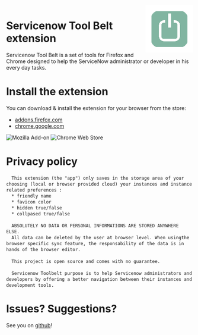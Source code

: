 <img src="assets/tools2-128.png" align="right" alt="big icon"/>


# Servicenow Tool Belt extension

Servicenow Tool Belt is a set of tools for Firefox and Chrome designed to help the ServiceNow administrator or developer in his every day tasks.

# Install the extension

You can download & install the extension for your browser from the store:
* [addons.firefox.com](https://addons.mozilla.org/fr/firefox/addon/snow-tool-belt/)
* [chrome.google.com](https://chrome.google.com/webstore/detail/servicenow-tool-belt/jflcifhpkilfaomlnikfaaccmpidkmln) 

![Mozilla Add-on](https://img.shields.io/amo/users/snow-tool-belt.svg?label=firefox%20users&logo=mozilla)
![Chrome Web Store](https://img.shields.io/chrome-web-store/users/jflcifhpkilfaomlnikfaaccmpidkmln.svg?label=chrome%20users&logo=google)

# Privacy policy

      This extension (the "app") only saves in the storage area of your choosing (local or browser provided cloud) your instances and instance related preferences : 
      * friendly name
      * favicon color
      * hidden true/false
      * collpased true/false
      
      ABSOLUTELY NO DATA OR PERSONAL INFORMATIONS ARE STORED ANYWHERE ELSE.
      All data can be deleted by the user at browser level. When usingthe browser specific sync feature, the responsability of the data is in hands of the browser editor.

      This project is open source and comes with no guarantee.
      
      Servicenow Toolbelt purpose is to help Servicenow administrators and developers by offering a better navigation between their instances and development tools.

# Issues? Suggestions?

See you on [github](https://github.com/macmorning/snowtools-webext/issues)!
